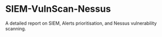 # SIEM-VulnScan-Nessus
A detailed report on SIEM, Alerts prioritisation, and Nessus vulnerability scanning.
